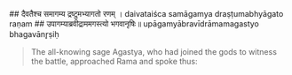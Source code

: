 <section>
<section data-markdown>
## दैवतैश्च समागम्य द्रष्टुमभ्यागतो रणम् ।
daivataiśca samāgamya draṣṭumabhyāgato raṇam
## उपागम्याब्रवीद्राममगस्त्यो भगवानृषिः॥
upāgamyābravīdrāmamagastyo bhagavānr̥ṣiḥ

> The all-knowing sage Agastya, who had joined the gods to witness the battle, approached Rama and spoke thus:
</section>
</section>
<!--
<section data-markdown>
> Approaching Rāma standing absorbed in deep thought in the battle-field, exhausted by the fight, and facing Ravana who was duly prepared for the war, the glorious sage Agastya, who had come in the company of the gods, to witness the battle, then spoke as follows - He met the gods and came to see the battle.
</section>
<section data-markdown>
> Rama, exhausted and about to face Ravana ready for a fresh battle was lost deep in contemplation. The all knowing sage agastya who had joined the gods to witness the battle spoke to Rama thus
</section>
-->
